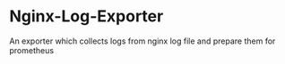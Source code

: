 # Nginx-Log-Exporter
An exporter which collects logs from nginx log file and prepare them for prometheus
